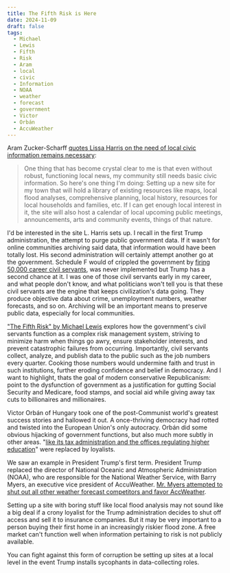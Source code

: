```yaml
---
title: The Fifth Risk is Here
date: 2024-11-09
draft: false
tags:
  - Michael
  - Lewis
  - Fifth
  - Risk
  - Aram
  - local
  - civic
  - Information
  - NOAA
  - weather
  - forecast
  - government
  - Victor
  - Orbán
  - AccuWeather
---
```

Aram Zucker-Scharff [quotes Lissa Harris on the need of local civic information remains necessary](https://aramzs.xyz/noteworthy/post-election-journalism-needs-to-be-something-different/): 

>One thing that has become crystal clear to me is that even without robust, functioning local news, my community still needs basic civic information. So here's one thing I'm doing: Setting up a new site for my town that will hold a library of existing resources like maps, local flood analyses, comprehensive planning, local history, resources for local households and families, etc. If I can get enough local interest in it, the site will also host a calendar of local upcoming public meetings, announcements, arts and community events, things of that nature.

I'd be interested in the site L. Harris sets up. I recall in the first Trump administration, the attempt to purge public government data. If it wasn't for online communities archiving said data, that information would have been totally lost. His second administration will certainly attempt another go at the government. Schedule F  would of crippled the government by [firing 50,000 career civil servants](https://donmoynihan.substack.com/p/what-mandate-for-leadership-says), was never implemented but Trump has a second chance at it. I was one of those civil servants early in my career, and what people don't know, and what politicians won't tell you is that these civil servants are the engine that keeps civilization's data going. They produce objective data about crime, unemployment numbers, weather forecasts, and so on. Archiving will be an important means to preserve public data, especially for local communities.

["The Fifth Risk" by Michael Lewis](https://bookshop.org/a/9695/9780393357455) explores how the government's civil servants function as a complex risk management system, striving to minimize harm when things go awry, ensure stakeholder interests, and prevent catastrophic failures from occurring. Importantly, civil servants collect, analyze, and publish data to the public such as the job numbers every quarter. Cooking those numbers would undermine faith and trust in such institutions, further eroding confidence and belief in democracy. And I want to highlight, thats the goal of modern conservative Republicanism: point to the dysfunction of government as a justification for gutting Social Security and Medicare, food stamps, and social aid while giving away tax cuts to billionaires and millionaires.

Victor Orbán of Hungary took one of the post-Communist world's greatest success stories and hallowed it out. A once-thriving democracy had rotted and twisted into the European Union's only autocracy. Orbán did some obvious hijacking of government functions, but also much more subtly in other areas. "[like its tax administration and the offices regulating higher education](http://vox.com/policy/381636/trump-2024-democracy-threat-orban-second-term?utm_source=pocket_shared)" were replaced by loyalists.

We saw an example in President Trump's first term.  President Trump replaced the  director of National Oceanic and Atmospheric Administration (NOAA), who are responsible for the National Weather Service,  with Barry Myers, an executive vice president of AccuWeather.  [Mr. Myers attempted to shut out all other weather forecast competitors and favor AccWeather](https://www.theatlantic.com/science/archive/2024/07/noaa-project-2025-weather/678987/).  

Setting up a site with boring stuff like local flood analysis may not sound like a big deal if a crony loyalist for the Trump administration decides to shut off access and sell it to insurance companies. But it may be very important to a person buying their first home in an increasingly riskier flood zone. A free market can't function well when information pertaining to risk is not publicly available.  

You can fight against this form of corruption be setting up sites at a local level in the event Trump installs sycophants in data-collecting roles. 


